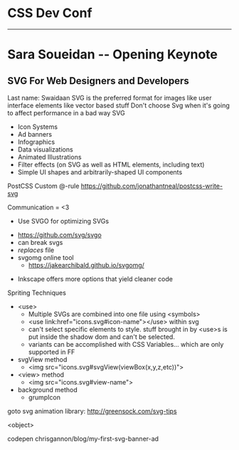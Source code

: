 # CSS Dev Conf
----------------
# Sara Soueidan -- Opening Keynote
## SVG For Web Designers and Developers

Last name: Swaidaan
SVG is the preferred format for images like user interface elements like vector based stuff
Don't choose Svg when it's going to affect performance in a bad way
SVG

  - Icon Systems
  - Ad banners
  - Infographics
  - Data visualizations
  - Animated Illustrations
  - Filter effects (on SVG as well as HTML elements, including text)
  - Simple UI shapes and arbitrarily-shaped UI components

PostCSS Custom @-rule https://github.com/jonathantneal/postcss-write-svg

Communication = <3

 - Use SVGO for optimizing SVGs
  + https://github.com/svg/svgo
  + can break svgs
  + *replaces* file 
  + svgomg online tool
    - https://jakearchibald.github.io/svgomg/
- Inkscape offers more options that yield cleaner code


Spriting Techniques 

  - \<use\> 
    + Multiple SVGs are combined into one file using \<symbols\>
    + \<use link:href="icons.svg#icon-name"\>\</use\> within svg
    + can't select specific elements to style. stuff brought in by \<use\>s is put inside the shadow dom and can't be selected.
    + variants can be accomplished with CSS Variables... which are only supported in FF
  - svgView method
    + \<img src="icons.svg#svgView(viewBox(x,y,z,etc))"\>
  - \<view\> method
    + \<img src="icons.svg#view-name"\>
  - background method
    + grumpIcon

goto svg animation library: http://greensock.com/svg-tips

\<object\>

codepen chrisgannon/blog/my-first-svg-banner-ad